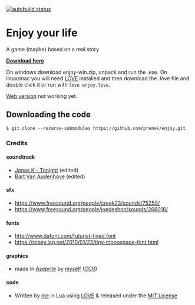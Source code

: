 [![autobuild status](https://travis-ci.org/premek/enjoy.svg)](https://travis-ci.org/premek/enjoy)

# Enjoy your life
A game (maybe) based on a real story


**[Download here](../../releases)**

On windows download enjoy-win.zip, unpack and run the .exe. On linux/mac you will need [LÖVE](https://love2d.org/) installed and then download the .love file and double click it or run with `love enjoy.love`.

[Web version](http://premek.github.io/enjoy/) not working yet.

## Downloading the code
```
$ git clone --recurse-submodules https://github.com/premek/enjoy.git
```

### Credits

#### soundtrack
 - [Jonas K - Tonight](https://soundcloud.com/jonask1988/jonas-k-tonight) (edited)
 - [Bart Van Audenhove](https://soundcloud.com/tarbolovanolo/song-002-lullaby-loop-free-download-cc-by) (edited)

#### sfx
- https://www.freesound.org/people/creek23/sounds/75250/
- https://www.freesound.org/people/joedeshon/sounds/266018/

#### fonts
- http://www.dafont.com/futurist-fixed.font
- https://robey.lag.net/2010/01/23/tiny-monospace-font.html

#### graphics
- made in [Aseprite](http://www.aseprite.org/) by [myself](https://twitter.com/Premek_V) ([CC0](https://creativecommons.org/publicdomain/zero/1.0/))

#### code
- Written by [me](https://twitter.com/Premek_V) in Lua using [LÖVE](https://love2d.org/) & released under the [MIT License](https://opensource.org/licenses/MIT)

